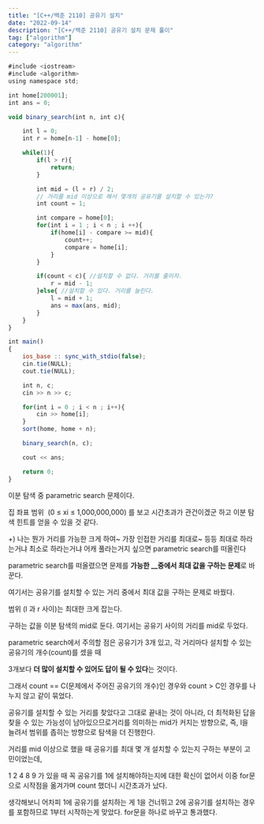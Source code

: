 ```yaml
---
title: "[C++/백준 2110] 공유기 설치"
date: "2022-09-14"
description: "[C++/백준 2110] 공유기 설치 문제 풀이"
tag: ["algorithm"]
category: "algorithm"
---
```


```jsx
#include <iostream>
#include <algorithm>
using namespace std;

int home[200001];
int ans = 0;

void binary_search(int n, int c){

    int l = 0;
    int r = home[n-1] - home[0];

    while(1){
        if(l > r){
            return;
        }

        int mid = (l + r) / 2;
        // 거리를 mid 이상으로 해서 몇개의 공유기를 설치할 수 있는가?
        int count = 1;

        int compare = home[0];
        for(int i = 1 ; i < n ; i ++){
            if(home[i] - compare >= mid){
                count++;
                compare = home[i];
            }
        }

        if(count < c){ //설치할 수 없다. 거리를 줄이자.
            r = mid - 1;
        }else{ //설치할 수 있다. 거리를 늘린다.
            l = mid + 1;
            ans = max(ans, mid);
        }
    }
}

int main()
{
    ios_base :: sync_with_stdio(false);
    cin.tie(NULL);
    cout.tie(NULL);

    int n, c;
    cin >> n >> c;

    for(int i = 0 ; i < n ; i++){
        cin >> home[i];
    }
    sort(home, home + n);

    binary_search(n, c);

    cout << ans;

    return 0;
}
```

이분 탐색 중 parametric search 문제이다.

집 좌표 범위  (0 ≤ xi ≤ 1,000,000,000) 를 보고 시간초과가 관건이겠군 하고 이분 탐색 힌트를 얻을 수 있을 것 같다.

+) 나는 뭔가 거리를 가능한 크게 하여~ 가장 인접한 거리를 최대로~ 등등 최대로 하라는거냐 최소로 하라는거냐 어캐 풀라는거지 싶으면 parametric search를 떠올린다

parametric search를 떠올렸으면 문제를 **가능한 \_\_중에서 최대 값을 구하는 문제**로 바꾼다.

여기서는 공유기를 설치할 수 있는 거리 중에서 최대 값을 구하는 문제로 바꿨다.

범위 (l 과 r 사이)는 최대한 크게 잡는다.

구하는 값을 이분 탐색의 mid로 둔다. 여기서는 공유기 사이의 거리를 mid로 두었다.

parametric search에서 주의할 점은 공유기가 3개 있고, 각 거리마다 설치할 수 있는 공유기의 개수(count)를 셌을 때

3개보다 **더 많이 설치할 수 있어도 답이 될 수 있다**는 것이다.

그래서 count == C(문제에서 주어진 공유기의 개수)인 경우와 count > C인 경우를 나누지 않고 같이 묶었다.

공유기를 설치할 수 있는 거리를 찾았다고 그대로 끝내는 것이 아니라, 더 최적화된 답을 찾을 수 있는 가능성이 남아있으므로거리를 의미하는 mid가 커지는 방향으로, 즉, l을 늘려서 범위를 좁히는 방향으로 탐색을 더 진행한다.

거리를 mid 이상으로 했을 때 공유기를 최대 몇 개 설치할 수 있는지 구하는 부분이 고민이었는데,

1 2 4 8 9 가 있을 때 꼭 공유기를 1에 설치해야하는지에 대한 확신이 없어서 이중 for문으로 시작점을 옮겨가며 count 했더니 시간초과가 났다.

생각해보니 어차피 1에 공유기를 설치하는 게 1을 건너뛰고 2에 공유기를 설치하는 경우를 포함하므로 1부터 시작하는게 맞았다. for문을 하나로 바꾸고 통과했다.
